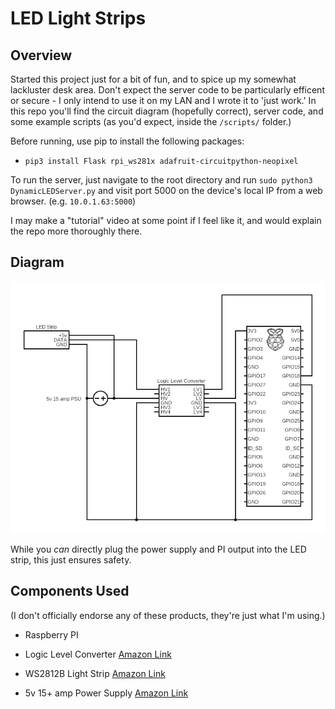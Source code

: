 # LED Light Strips

## Overview

Started this project just for a bit of fun, and to spice up my somewhat lackluster desk area. Don't expect the server code to be particularly efficent or secure - I only intend to use it on my LAN and I wrote it to 'just work.' In this repo you'll find the circuit diagram (hopefully correct), server code, and some example scripts (as you'd expect, inside the `/scripts/` folder.)

Before running, use pip to install the following packages:

- `pip3 install Flask rpi_ws281x adafruit-circuitpython-neopixel`

To run the server, just navigate to the root directory and run `sudo python3 DynamicLEDServer.py` and visit port 5000 on the device's local IP from a web browser. (e.g. `10.0.1.63:5000`)

I may make a "tutorial" video at some point if I feel like it, and would explain the repo more thoroughly there.

## Diagram

![Circuit](circuit.png)

While you *can* directly plug the power supply and PI output into the LED strip, this just ensures safety.

## Components Used

(I don't officially endorse any of these products, they're just what I'm using.)

- Raspberry PI

- Logic Level Converter [Amazon Link](https://www.amazon.com/gp/product/B07DCVFYJT/ref=ppx_yo_dt_b_asin_title_o04_s02?ie=UTF8&psc=1)

- WS2812B Light Strip [Amazon Link](https://www.amazon.com/gp/product/B018X04ES2/ref=ppx_yo_dt_b_asin_title_o04_s01?ie=UTF8&psc=1)

- 5v 15+ amp Power Supply [Amazon Link](https://www.amazon.com/gp/product/B01LXN7MN3/ref=ppx_yo_dt_b_asin_title_o04_s00?ie=UTF8&psc=1)
